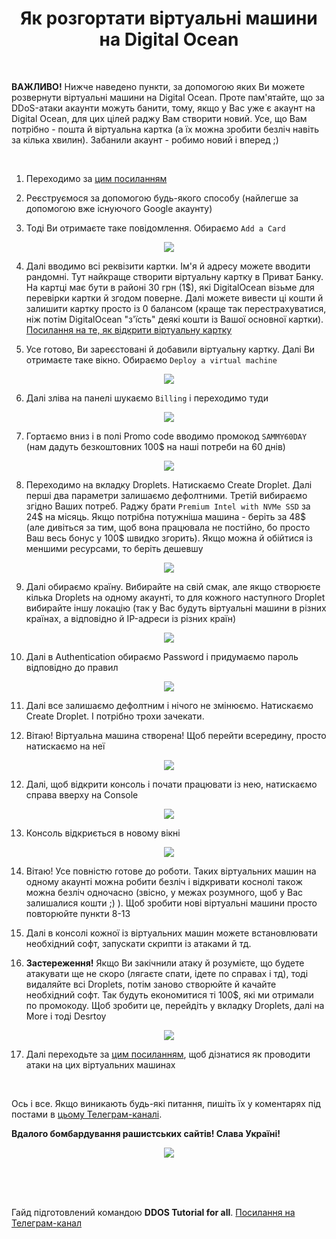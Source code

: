 <h1 align="center">Як розгортати віртуальні машини на Digital Ocean</h1>

<br/>

**ВАЖЛИВО!** Нижче наведено пункти, за допомогою яких Ви можете розвернути віртуальні машини на Digital Ocean. Проте пам'ятайте, що за DDoS-атаки акаунти можуть банити, тому, якщо у Вас уже є акаунт на Digital Ocean, для цих цілей раджу Вам створити новий. Усе, що Вам потрібно - пошта й віртуальна картка (а їх можна зробити безліч навіть за кілька хвилин). Забанили акаунт - робимо новий і вперед ;)

<br/>

1. Переходимо за [цим посиланням](https://www.digitalocean.com/)

2. Реєструємося за допомогою будь-якого способу (найлегше за допомогою вже існуючого Google акаунту)

3. Тоді Ви отримаєте таке повідомлення. Обираємо `Add a Card`

<p align="center">
  <img src="/images/DigitalOcean/payment_method.png?raw=true" />
</p>

4. Далі вводимо всі реквізити картки. Ім'я й адресу можете вводити рандомні. Тут найкраще створити віртуальну картку в Приват Банку. На картці має бути в районі 30 грн (1$), які DigitalOcean візьме для перевірки картки й згодом поверне. Далі можете вивести ці кошти й залишити картку просто із 0 балансом (краще так перестрахуватися, ніж потім DigitalOcean "з'їсть" деякі кошти із Вашої основної картки). [Посилання на те, як відкрити віртуальну картку](https://privatbank.ua/digital-card)

5. Усе готово, Ви зареєстовані й добавили віртуальну картку. Далі Ви отримаєте таке вікно. Обираємо `Deploy a virtual machine`

<p align="center">
  <img src="/images/DigitalOcean/deploy_vm.png?raw=true" />
</p>

6. Далі зліва на панелі шукаємо `Billing` і переходимо туди

<p align="center">
  <img src="/images/DigitalOcean/billing.png?raw=true" />
</p>

7. Гортаємо вниз і в полі Promo code вводимо промокод `SAMMY60DAY` (нам дадуть безкоштовних 100$ на наші потреби на 60 днів)

<p align="center">
  <img src="/images/DigitalOcean/promocode.png?raw=true" />
</p>

8. Переходимо на вкладку Droplets. Натискаємо Create Droplet. Далі перші два параметри залишаємо дефолтними. Третій вибираємо згідно Ваших потреб. Раджу брати `Premium Intel with NVMe SSD` за 24$ на місяць. Якщо потрібна потужніша машина - беріть за 48$ (але дивіться за тим, щоб вона працювала не постійно, бо просто Ваш весь бонус у 100$ швидко згорить). Якщо можна й обійтися із меншими ресурсами, то беріть дешевшу

<p align="center">
  <img src="/images/DigitalOcean/droplet.png?raw=true" />
</p>

9. Далі обираємо країну. Вибирайте на свій смак, але якщо створюєте кілька Droplets на одному акаунті, то для кожного наступного Droplet вибирайте іншу локацію (так у Вас будуть віртуальні машини в різних країнах, а відповідно й IP-адреси із різних країн)

<p align="center">
  <img src="/images/DigitalOcean/droplet_country.png?raw=true" />
</p>

10. Далі в Authentication обираємо Password і придумаємо пароль відповідно до правил

<p align="center">
  <img src="/images/DigitalOcean/droplet_password.png?raw=true" />
</p>

11. Далі все залишаємо дефолтним і нічого не змінюємо. Натискаємо Create Droplet. І потрібно трохи зачекати.

12. Вітаю! Віртуальна машина створена! Щоб перейти всередину, просто натискаємо на неї

<p align="center">
  <img src="/images/DigitalOcean/droplet_entry.png?raw=true" />
</p>

12. Далі, щоб відкрити консоль і почати працювати із нею, натискаємо справа вверху на Console

<p align="center">
  <img src="/images/DigitalOcean/droplet_open.png?raw=true" />
</p>

13. Консоль відкриється в новому вікні

<p align="center">
  <img src="/images/DigitalOcean/console.png?raw=true" />
</p>

14. Вітаю! Усе повністю готове до роботи. Таких віртуальних машин на одному акаунті можна робити безліч і відкривати коснолі також можна безліч одночасно (звісно, у межах розумного, щоб у Вас залишалися кошти ;) ). Щоб зробити нові віртуальні машини просто повторюйте пункти 8-13

15. Далі в консолі кожної із віртуальних машин можете встановлювати необхідний софт, запускати скрипти із атаками й тд.

16. **Застереження!** Якщо Ви закічнили атаку й розумієте, що будете атакувати ще не скоро (лягаєте спати, ідете по справах і тд), тоді видаляйте всі Droplets, потім заново створюйте й качайте необхідний софт. Так будуть економитися ті 100$, які ми отримали по промокоду. Щоб зробити це, перейдіть у вкладку Droplets, далі на More і тоді Desrtoy

<p align="center">
  <img src="/images/DigitalOcean/destroy.png?raw=true" />
</p>

17. Далі переходьте за [цим посиланням](https://github.com/SlavaUkraineSince1991/DDoS-for-all/blob/main/MHDDoS_proxy.md), щоб дізнатися як проводити атаки на цих віртуальних машинах

<br/>

Ось і все. Якщо виникають будь-які питання, пишіть їх у коментарях під постами в [цьому Телеграм-каналі](https://t.me/+Z_LFYsLfmmM4YmUy).

**Вдалого бомбардування рашистських сайтів! Слава Україні!**

<p align="center">
  <img src="/images/slava_ukraine.jpg?raw=true" />
</p>

<br/>
<br/>
<br/>

Гайд підготовлений командою **DDOS Tutorial for all**. [Посилання на Телеграм-канал](https://t.me/+Z_LFYsLfmmM4YmUy)
